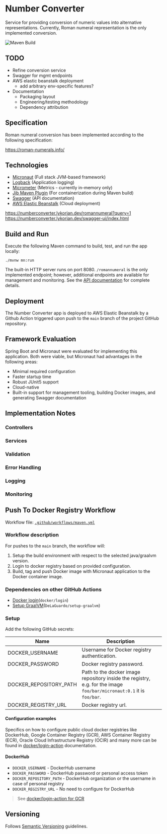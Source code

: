 # Number Converter

Service for providing conversion of numeric values into alternative representations. Currently, Roman numeral
representation is the only implemented conversion.

![Maven Build](https://github.com/lykorian/number-converter/actions/workflows/maven-package.yml/badge.svg)

## TODO

- Refine conversion service
- Swagger for mgmt endpoints
- AWS elastic beanstalk deployment
    - add arbitrary env-specific features?
- Documentation
  - Packaging layout
  - Engineering/testing methodology
  - Dependency attribution

## Specification

Roman numeral conversion has been implemented according to the following specification:

https://roman-numerals.info/

## Technologies

- [Micronaut](https://micronaut.io/) (Full stack JVM-based framework)
- [Logback](http://logback.qos.ch/) (Application logging)
- [Micrometer](https://micronaut-projects.github.io/micronaut-micrometer/latest/guide/) (Metrics - currently in-memory
  only)
- [Jib Maven Plugin](https://github.com/GoogleContainerTools/jib/tree/master/jib-maven-plugin) (For containerization
  during Maven build)
- [Swagger](https://swagger.io/) (API documentation)
- [AWS Elastic Beanstalk](https://docs.aws.amazon.com/elastic-beanstalk/index.html) (Cloud deployment)

https://numberconverter.lykorian.dev/romannumeral?query=1
https://numberconverter.lykorian.dev/swagger-ui/index.html

## Build and Run

Execute the following Maven command to build, test, and run the app locally:

`./mvnw mn:run`

The built-in HTTP server runs on port 8080.  `/romannumeral` is the only implemented endpoint; however, additional
endpoints are available for management and monitoring. See
the [API documentation](https://numberconverter.lykorian.dev/swagger-ui/index.html) for complete details.

## Deployment

The Number Converter app is deployed to AWS Elastic Beanstalk by a Github Action triggered upon push to the `main`
branch of the project GitHub repository.

## Framework Evaluation

Spring Boot and Micronaut were evaluated for implementing this application. Both were viable, but Micronaut had
advantages in the following areas:

- Minimal required configuration
- Faster startup time
- Robust JUnit5 support
- Cloud-native
- Built-in support for management tooling, building Docker images, and generating Swagger documentation

## Implementation Notes

### Controllers

### Services

### Validation

### Error Handling

### Logging

### Monitoring



## Push To Docker Registry Workflow

Workflow file: [`.github/workflows/maven.yml`](.github/workflows/maven.yml)

### Workflow description

For pushes to the `main` branch, the workflow will:

1. Setup the build environment with respect to the selected java/graalvm version.
2. Login to docker registry based on provided configuration.
3. Build, tag and push Docker image with Micronaut application to the Docker container image.

### Dependencies on other GitHub Actions

- [Docker login](`https://github.com/docker/login-action`)(`docker/login`)
- [Setup GraalVM](`https://github.com/DeLaGuardo/setup-graalvm`)(`DeLaGuardo/setup-graalvm`)

### Setup

Add the following GitHub secrets:

| Name | Description |
| ---- | ----------- |
| DOCKER_USERNAME | Username for Docker registry authentication. |
| DOCKER_PASSWORD | Docker registry password. |
| DOCKER_REPOSITORY_PATH | Path to the docker image repository inside the registry, e.g. for the image `foo/bar/micronaut:0.1` it is `foo/bar`. |
| DOCKER_REGISTRY_URL | Docker registry url. |

#### Configuration examples

Specifics on how to configure public cloud docker registries like DockerHub, Google Container Registry (GCR), AWS
Container Registry (ECR), Oracle Cloud Infrastructure Registry (OCIR) and many more can be found
in [docker/login-action](https://github.com/docker/login-action)
documentation.

#### DockerHub

- `DOCKER_USERNAME` - DockerHub username
- `DOCKER_PASSWORD` - DockerHub password or personal access token
- `DOCKER_REPOSITORY_PATH` - DockerHub organization or the username in case of personal registry
- `DOCKER_REGISTRY_URL` - No need to configure for DockerHub

> See [docker/login-action for GCR](https://github.com/docker/login-action#dockerhub)

## Versioning

Follows [Semantic Versioning](http://semver.org/) guidelines.